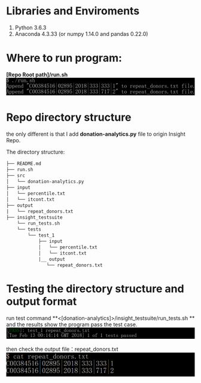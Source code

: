 
# Libraries and Enviroments
1. Python 3.6.3
2. Anaconda 4.3.33 (or numpy 1.14.0 and pandas 0.22.0)

# Where to run program:

**[Repo Root path]/run.sh**
![Alt text](./src/pictures/run.png)

# Repo directory structure

the only different is that I add **donation-analytics.py** file to origin Insight Repo.

The directory structure:

    ├── README.md 
    ├── run.sh
    ├── src
    │   └── donation-analytics.py
    ├── input
    │   └── percentile.txt
    │   └── itcont.txt
    ├── output
    |   └── repeat_donors.txt
    ├── insight_testsuite
        └── run_tests.sh
        └── tests
            └── test_1
                ├── input
                │   └── percentile.txt
                │   └── itcont.txt
                |__ output
                   └── repeat_donors.txt
   
 # Testing the directory structure and output format
 
 run test command  **<[donation-analytics]>/insight_testsuite/run_tests.sh **
 and the results show the program pass the test case. 
 ![Alt text](./src/pictures/test_1_results.png)
  
  
 then check the output file：repeat_donors.txt
 ![Alt text](./src/pictures/repeat_donors.png)
 

